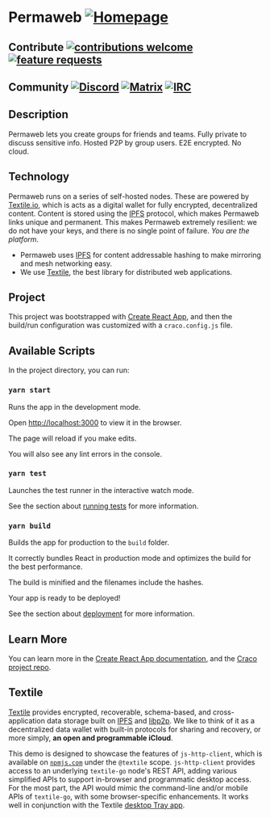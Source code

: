 # Permaweb [![Homepage](https://img.shields.io/badge/homepage-www-brightgreen.svg?style=flat)](http://www.permaweb.io)
## Contribute [![contributions welcome](https://img.shields.io/badge/contributions-welcome-brightgreen.svg?style=flat)](https://github.com/Permaweb/Permaweb-js/issues) [![feature requests](https://img.shields.io/badge/feature-requests-blue.svg?style=flat)](https://github.com/Permaweb/Permaweb-js/issues)
## Community [![Discord](https://img.shields.io/badge/Chat-Discord-purple.svg?style=flat)](https://discord.gg/DrPFqa2) [![Matrix](https://img.shields.io/badge/Chat-Matrix%20&%20Riot-blue.svg?style=flat)](https://riot.permaweb.io/#/room/#general:permaweb.io) [![IRC](https://img.shields.io/badge/IRC-freenode%20%23permaweb-brightgreen.svg?style=flat)](http://webchat.freenode.net/?channels=%23permaweb)

## Description
Permaweb lets you create groups for friends and teams. Fully private to discuss sensitive info. Hosted P2P by group users. E2E encrypted. No cloud.

## Technology
Permaweb runs on a series of self-hosted nodes. These are powered by [Textile.io](https://textile.io), which is acts as a digital wallet for fully encrypted, decentralized content. Content is stored using the [IPFS](https://ipfs.io) protocol, which makes Permaweb links unique and permanent.  This makes Permaweb extremely resilient: we do not have your keys, and there is no single point of failure. *You are the platform*.

* Permaweb uses [IPFS](https://ipfs.io) for content addressable hashing to make mirroring and mesh networking easy.
* We use [Textile](https://textile.io), the best library for distributed web applications.


## Project
This project was bootstrapped with [Create React App](https://github.com/facebook/create-react-app), and then the build/run configuration was customized with a `craco.config.js` file.

## Available Scripts
In the project directory, you can run:

### `yarn start`
Runs the app in the development mode.

Open [http://localhost:3000](http://localhost:3000) to view it in the browser.

The page will reload if you make edits.

You will also see any lint errors in the console.

### `yarn test`
Launches the test runner in the interactive watch mode.

See the section about [running tests](https://facebook.github.io/create-react-app/docs/running-tests) for more information.

### `yarn build`
Builds the app for production to the `build` folder.

It correctly bundles React in production mode and optimizes the build for the best performance.

The build is minified and the filenames include the hashes.

Your app is ready to be deployed!

See the section about [deployment](https://facebook.github.io/create-react-app/docs/deployment) for more information.

## Learn More
You can learn more in the [Create React App documentation](https://facebook.github.io/create-react-app/docs/getting-started), and the [Craco project repo](https://github.com/sharegate/craco).

## Textile
[Textile](https://www.textile.io) provides encrypted, recoverable, schema-based, and cross-application data storage built on [IPFS](https://github.com/ipfs) and [libp2p](https://github.com/libp2p). We like to think of it as a decentralized data wallet with built-in protocols for sharing and recovery, or more simply, **an open and programmable iCloud**.

This demo is designed to showcase the features of `js-http-client`, which is available on [`npmjs.com`](https://www.npmjs.com/package/@textileio/js-http-client) under the `@textile` scope. `js-http-client` provides access to an underlying `textile-go` node's REST API, adding various simplified APIs to support in-browser and programmatic desktop access. For the most part, the API would mimic the command-line and/or mobile APIs of `textile-go`, with some browser-specific enhancements. It works well in conjunction with the Textile [desktop Tray app](https://github.com/textileio/go-textile#tray-app).
